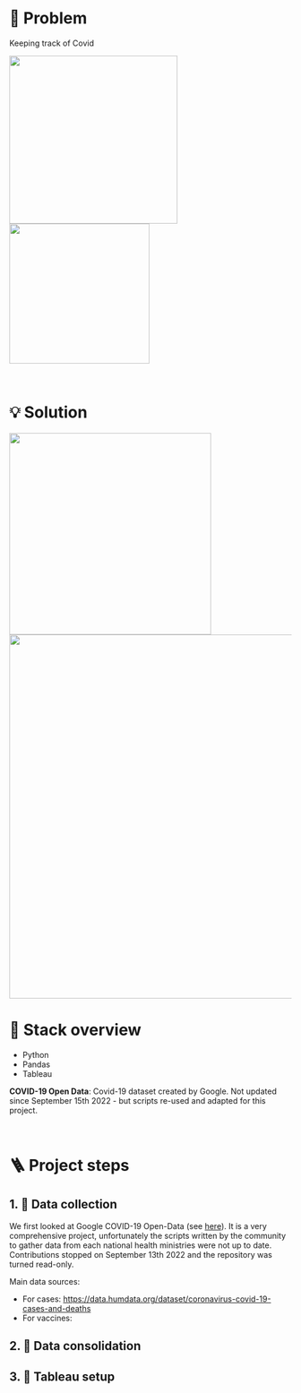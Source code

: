 


# 🤔 Problem

Keeping track of Covid

<p float="left">
  <img src="imgs/sign_language_1.png" width="300" />
  <img src="imgs/sign_language_3.jpeg" width="250" />
</p>

<br/>

# 💡 Solution

 <img src="imgs/sign_language_2.png" width="360" />

 <img src="imgs/image3.gif" width="650" />

<br/>


# 🤖 Stack overview

- Python
- Pandas
- Tableau

**COVID-19 Open Data**: Covid-19 dataset created by Google. Not updated since September 15th 2022 - but scripts re-used and adapted for this project.

<br/>

# 🪜 Project steps

## 1. 💽 Data collection

We first looked at Google COVID-19 Open-Data (see [here](https://github.com/GoogleCloudPlatform/covid-19-open-data)). It is a very comprehensive project, unfortunately the scripts written by the community to gather data from each national health ministries were not up to date. Contributions stopped on September 13th 2022 and the repository was turned read-only.


Main data sources:
- For cases: https://data.humdata.org/dataset/coronavirus-covid-19-cases-and-deaths
- For vaccines:

## 2. 💽 Data consolidation

## 3. 💽 Tableau setup
